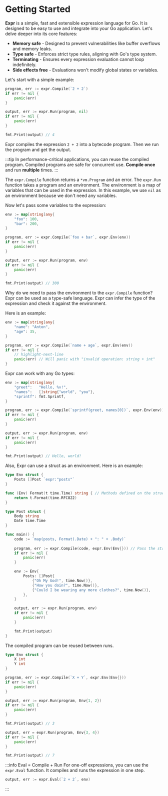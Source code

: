 # Getting Started

**Expr** is a simple, fast and extensible expression language for Go. It is
designed to be easy to use and integrate into your Go application. Let's delve
deeper into its core features:

- **Memory safe** - Designed to prevent vulnerabilities like buffer overflows and memory leaks.
- **Type safe** - Enforces strict type rules, aligning with Go's type system.
- **Terminating** - Ensures every expression evaluation cannot loop indefinitely.
- **Side effects free** - Evaluations won't modify global states or variables.

Let's start with a simple example:

```go
program, err := expr.Compile(`2 + 2`)
if err != nil {
    panic(err)
}

output, err := expr.Run(program, nil)
if err != nil {
    panic(err)
}

fmt.Print(output) // 4
```

Expr compiles the expression `2 + 2` into a bytecode program. Then we run
the program and get the output.

:::tip
In performance-critical applications, you can reuse the compiled program. Compiled programs are safe for concurrent use.
**Compile once** and run **multiple** times.
:::

The `expr.Compile` function returns a `*vm.Program` and an error. The `expr.Run` function takes a program and an
environment. The environment is a map of variables that can be used in the expression. In this example, we use `nil` as
an environment because we don't need any variables.


Now let's pass some variables to the expression:

```go
env := map[string]any{
    "foo": 100,
    "bar": 200,
}

program, err := expr.Compile(`foo + bar`, expr.Env(env))
if err != nil {
    panic(err)
}

output, err := expr.Run(program, env)
if err != nil {
    panic(err)
}

fmt.Print(output) // 300
```

Why do we need to pass the environment to the `expr.Compile` function? Expr can be used as a type-safe language. 
Expr can infer the type of the expression and check it against the environment. 

Here is an example:

```go
env := map[string]any{
    "name": "Anton",
    "age": 35,
}

program, err := expr.Compile(`name + age`, expr.Env(env))
if err != nil {
    // highlight-next-line
    panic(err) // Will panic with "invalid operation: string + int"
}
```

Expr can work with any Go types:

```go
env := map[string]any{
    "greet":   "Hello, %v!",
    "names":   []string{"world", "you"},
    "sprintf": fmt.Sprintf,
}

program, err := expr.Compile(`sprintf(greet, names[0])`, expr.Env(env))
if err != nil {
    panic(err)
}

output, err := expr.Run(program, env)
if err != nil {
    panic(err)
}

fmt.Print(output) // Hello, world!
```

Also, Expr can use a struct as an environment. Here is an example:

```go
type Env struct {
    Posts []Post `expr:"posts"`
}

func (Env) Format(t time.Time) string { // Methods defined on the struct become functions. 
    return t.Format(time.RFC822) 
}

type Post struct {
    Body string
    Date time.Time
}

func main() {
    code := `map(posts, Format(.Date) + ": " + .Body)`
    
    program, err := expr.Compile(code, expr.Env(Env{})) // Pass the struct as an environment.
    if err != nil {
        panic(err)
    }

    env := Env{
        Posts: []Post{
            {"Oh My God!", time.Now()}, 
            {"How you doin?", time.Now()}, 
            {"Could I be wearing any more clothes?", time.Now()},
        },
    }

    output, err := expr.Run(program, env)
    if err != nil {
        panic(err)
    }

    fmt.Print(output)
}
```

The compiled program can be reused between runs.

```go
type Env struct {
    X int
    Y int
}

program, err := expr.Compile(`X + Y`, expr.Env(Env{}))
if err != nil {
    panic(err)
}

output, err := expr.Run(program, Env{1, 2})
if err != nil {
    panic(err)
}

fmt.Print(output) // 3

output, err = expr.Run(program, Env{3, 4})
if err != nil {
    panic(err)
}

fmt.Print(output) // 7
```

:::info Eval = Compile + Run
For one-off expressions, you can use the `expr.Eval` function. It compiles and runs the expression in one step.
```go
output, err := expr.Eval(`2 + 2`, env)
```
:::
